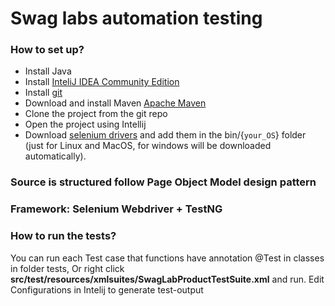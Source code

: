 Swag labs automation testing
==========================

### How to set up?
* Install Java 
* Install [InteliJ IDEA Community Edition](https://www.jetbrains.com/idea/download)
* Install [git](https://git-scm.com/downloads)
* Download and install Maven [Apache Maven](https://maven.apache.org/download.cgi)
* Clone the project from the git repo
* Open the project using Intellij
* Download [selenium drivers](https://selenium.dev/documentation/en/webdriver/driver_requirements/#quick-reference)
and add them in the bin/{```your_OS```} folder (just for Linux and MacOS, for windows will be downloaded automatically).

### Source is structured follow Page Object Model design pattern
### Framework: Selenium Webdriver + TestNG
### How to run the tests?
You can run each Test case that functions have annotation @Test in classes in folder tests,
Or right click **src/test/resources/xmlsuites/SwagLabProductTestSuite.xml** and run. 
Edit Configurations in Intelij to generate test-output
